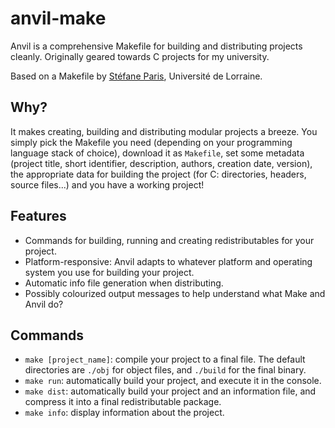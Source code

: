 # anvil-make
Anvil is a comprehensive Makefile for building and distributing projects cleanly. Originally geared towards C projects for my university.

Based on a Makefile by [Stéfane Paris](http://stefane.paris.free.fr), Université de Lorraine.

## Why?
It makes creating, building and distributing modular projects a breeze. You simply pick the Makefile you need (depending on your programming language stack of choice), download it as `Makefile`, set some metadata (project title, short identifier, description, authors, creation date, version), the appropriate data for building the project (for C: directories, headers, source files...) and you have a working project!

## Features
* Commands for building, running and creating redistributables for your project.
* Platform-responsive: Anvil adapts to whatever platform and operating system you use for building your project.
* Automatic info file generation when distributing.
* Possibly colourized output messages to help understand what Make and Anvil do?

## Commands
* `make [project_name]`: compile your project to a final file. The default directories are `./obj` for object files, and `./build` for the final binary.
* `make run`: automatically build your project, and execute it in the console.
* `make dist`: automatically build your project and an information file, and compress it into a final redistributable package.
* `make info`: display information about the project.
